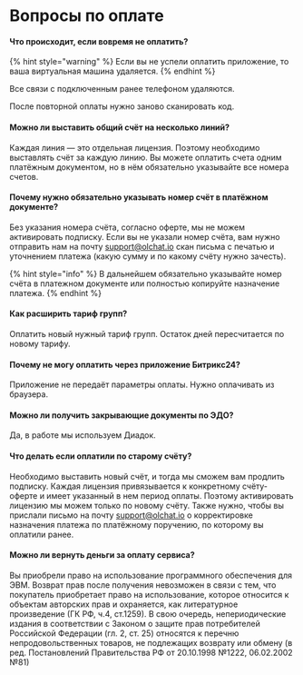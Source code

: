 # Вопросы по оплате

#### Что происходит, если вовремя не оплатить?

{% hint style="warning" %}
Если вы не успели оплатить приложение, то ваша виртуальная машина удаляется.
{% endhint %}

Все связи с подключенным ранее телефоном удаляются.

После повторной оплаты нужно заново сканировать код.

#### Можно ли выставить общий счёт на несколько линий?

Каждая линия — это отдельная лицензия. Поэтому необходимо выставлять счёт за каждую линию. Вы можете оплатить счета одним платёжным документом, но в нём обязательно указывайте все номера счетов.

#### Почему нужно обязательно указывать номер счёт в платёжном документе?

Без указания номера счёта, согласно оферте, мы не можем активировать подписку. Если вы не указали номер счёта, вам нужно отправить нам на почту support@olchat.io скан письма с печатью и уточнением платежа (какую сумму и по какому счёту нужно зачесть).&#x20;

{% hint style="info" %}
В дальнейшем обязательно указывайте номер счёта в платежном документе или полностью копируйте назначение платежа.
{% endhint %}

#### Как расширить тариф групп?

Оплатить новый нужный тариф групп. Остаток дней пересчитается по новому тарифу.

#### Почему не могу оплатить через приложение Битрикс24?

Приложение не передаёт параметры оплаты. Нужно оплачивать из браузера.

#### Можно ли получить закрывающие документы по ЭДО?

Да, в работе мы используем Диадок.

#### Что делать если оплатили по старому счёту?

Необходимо выставить новый счёт, и тогда мы сможем вам продлить подписку. Каждая лицензия привязывается к конкретному счёту-оферте и имеет указанный в нем период оплаты. Поэтому активировать лицензию мы можем только по новому счёту. Также нужно, чтобы вы прислали письмо на почту support@olchat.io о корректировке назначения платежа по платёжному поручению, по которому вы оплатили ранее.

#### Можно ли вернуть деньги за оплату сервиса?

Вы приобрели право на использование программного обеспечения для ЭВМ. Возврат прав после получения невозможен в связи с тем, что покупатель приобретает право на использование, которое относится к объектам авторских прав и охраняется, как литературное произведение (ГК РФ, ч.4, ст.1259). В свою очередь, непериодические издания в соответствии с Законом о защите прав потребителей Российской Федерации (гл. 2, ст. 25) относятся к перечню непродовольственных товаров, не подлежащих возврату или обмену (в ред. Постановлений Правительства РФ от 20.10.1998 №1222, 06.02.2002 №81)
